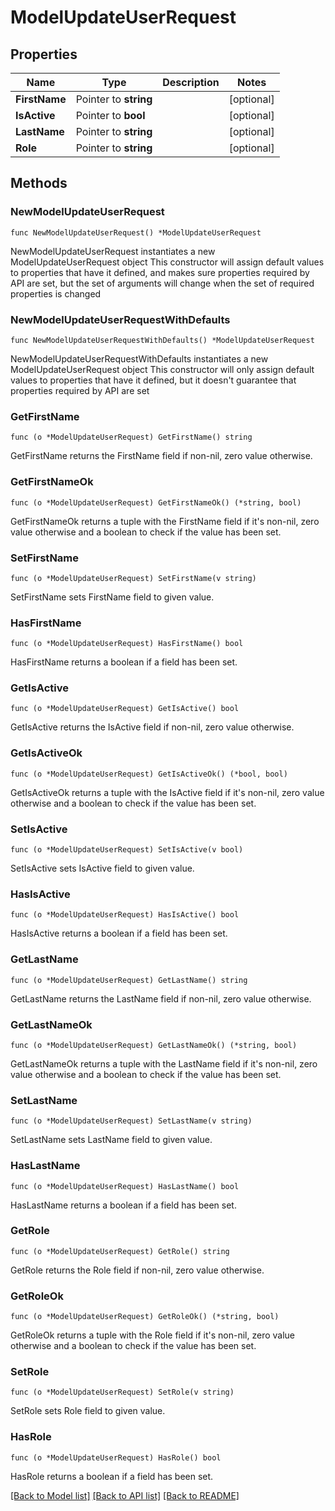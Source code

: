 # ModelUpdateUserRequest

## Properties

Name | Type | Description | Notes
------------ | ------------- | ------------- | -------------
**FirstName** | Pointer to **string** |  | [optional] 
**IsActive** | Pointer to **bool** |  | [optional] 
**LastName** | Pointer to **string** |  | [optional] 
**Role** | Pointer to **string** |  | [optional] 

## Methods

### NewModelUpdateUserRequest

`func NewModelUpdateUserRequest() *ModelUpdateUserRequest`

NewModelUpdateUserRequest instantiates a new ModelUpdateUserRequest object
This constructor will assign default values to properties that have it defined,
and makes sure properties required by API are set, but the set of arguments
will change when the set of required properties is changed

### NewModelUpdateUserRequestWithDefaults

`func NewModelUpdateUserRequestWithDefaults() *ModelUpdateUserRequest`

NewModelUpdateUserRequestWithDefaults instantiates a new ModelUpdateUserRequest object
This constructor will only assign default values to properties that have it defined,
but it doesn't guarantee that properties required by API are set

### GetFirstName

`func (o *ModelUpdateUserRequest) GetFirstName() string`

GetFirstName returns the FirstName field if non-nil, zero value otherwise.

### GetFirstNameOk

`func (o *ModelUpdateUserRequest) GetFirstNameOk() (*string, bool)`

GetFirstNameOk returns a tuple with the FirstName field if it's non-nil, zero value otherwise
and a boolean to check if the value has been set.

### SetFirstName

`func (o *ModelUpdateUserRequest) SetFirstName(v string)`

SetFirstName sets FirstName field to given value.

### HasFirstName

`func (o *ModelUpdateUserRequest) HasFirstName() bool`

HasFirstName returns a boolean if a field has been set.

### GetIsActive

`func (o *ModelUpdateUserRequest) GetIsActive() bool`

GetIsActive returns the IsActive field if non-nil, zero value otherwise.

### GetIsActiveOk

`func (o *ModelUpdateUserRequest) GetIsActiveOk() (*bool, bool)`

GetIsActiveOk returns a tuple with the IsActive field if it's non-nil, zero value otherwise
and a boolean to check if the value has been set.

### SetIsActive

`func (o *ModelUpdateUserRequest) SetIsActive(v bool)`

SetIsActive sets IsActive field to given value.

### HasIsActive

`func (o *ModelUpdateUserRequest) HasIsActive() bool`

HasIsActive returns a boolean if a field has been set.

### GetLastName

`func (o *ModelUpdateUserRequest) GetLastName() string`

GetLastName returns the LastName field if non-nil, zero value otherwise.

### GetLastNameOk

`func (o *ModelUpdateUserRequest) GetLastNameOk() (*string, bool)`

GetLastNameOk returns a tuple with the LastName field if it's non-nil, zero value otherwise
and a boolean to check if the value has been set.

### SetLastName

`func (o *ModelUpdateUserRequest) SetLastName(v string)`

SetLastName sets LastName field to given value.

### HasLastName

`func (o *ModelUpdateUserRequest) HasLastName() bool`

HasLastName returns a boolean if a field has been set.

### GetRole

`func (o *ModelUpdateUserRequest) GetRole() string`

GetRole returns the Role field if non-nil, zero value otherwise.

### GetRoleOk

`func (o *ModelUpdateUserRequest) GetRoleOk() (*string, bool)`

GetRoleOk returns a tuple with the Role field if it's non-nil, zero value otherwise
and a boolean to check if the value has been set.

### SetRole

`func (o *ModelUpdateUserRequest) SetRole(v string)`

SetRole sets Role field to given value.

### HasRole

`func (o *ModelUpdateUserRequest) HasRole() bool`

HasRole returns a boolean if a field has been set.


[[Back to Model list]](../README.md#documentation-for-models) [[Back to API list]](../README.md#documentation-for-api-endpoints) [[Back to README]](../README.md)


